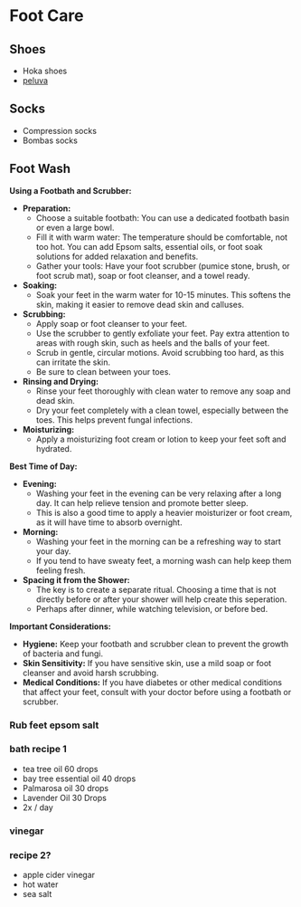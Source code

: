 # Foot Care

## Shoes

- Hoka shoes
- [peluva](https://peluva.com/)

## Socks

- Compression socks
- Bombas socks

## Foot Wash

**Using a Footbath and Scrubber:**

- **Preparation:**
  - Choose a suitable footbath: You can use a dedicated footbath basin or even a large bowl.
  - Fill it with warm water: The temperature should be comfortable, not too hot. You can add Epsom salts, essential oils, or foot soak solutions for added relaxation and benefits.
  - Gather your tools: Have your foot scrubber (pumice stone, brush, or foot scrub mat), soap or foot cleanser, and a towel ready.
- **Soaking:**
  - Soak your feet in the warm water for 10-15 minutes. This softens the skin, making it easier to remove dead skin and calluses.
- **Scrubbing:**
  - Apply soap or foot cleanser to your feet.
  - Use the scrubber to gently exfoliate your feet. Pay extra attention to areas with rough skin, such as heels and the balls of your feet.
  - Scrub in gentle, circular motions. Avoid scrubbing too hard, as this can irritate the skin.
  - Be sure to clean between your toes.
- **Rinsing and Drying:**
  - Rinse your feet thoroughly with clean water to remove any soap and dead skin.
  - Dry your feet completely with a clean towel, especially between the toes. This helps prevent fungal infections.
- **Moisturizing:**
  - Apply a moisturizing foot cream or lotion to keep your feet soft and hydrated.

**Best Time of Day:**

- **Evening:**
  - Washing your feet in the evening can be very relaxing after a long day. It can help relieve tension and promote better sleep.
  - This is also a good time to apply a heavier moisturizer or foot cream, as it will have time to absorb overnight.
- **Morning:**
  - Washing your feet in the morning can be a refreshing way to start your day.
  - If you tend to have sweaty feet, a morning wash can help keep them feeling fresh.
- **Spacing it from the Shower:**
  - The key is to create a separate ritual. Choosing a time that is not directly before or after your shower will help create this seperation.
  - Perhaps after dinner, while watching television, or before bed.

**Important Considerations:**

- **Hygiene:** Keep your footbath and scrubber clean to prevent the growth of bacteria and fungi.
- **Skin Sensitivity:** If you have sensitive skin, use a mild soap or foot cleanser and avoid harsh scrubbing.
- **Medical Conditions:** If you have diabetes or other medical conditions that affect your feet, consult with your doctor before using a footbath or scrubber.

### Rub feet epsom salt

### bath recipe 1

- tea tree oil 60 drops
- bay tree essential oil 40 drops
- Palmarosa oil 30 drops
- Lavender Oil 30 Drops
- 2x / day

### vinegar

### recipe 2?

- apple cider vinegar
- hot water
- sea salt
